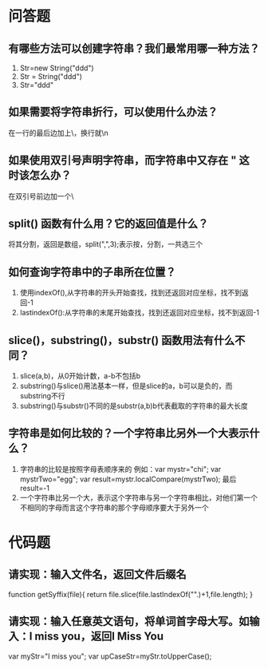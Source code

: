 # 问答题
## 有哪些方法可以创建字符串？我们最常用哪一种方法？
1. Str=new String("ddd")
2. Str = String("ddd")
3. Str="ddd"

## 如果需要将字符串折行，可以使用什么办法？
在一行的最后边加上\，换行就\n

## 如果使用双引号声明字符串，而字符串中又存在 " 这时该怎么办？
在双引号前边加一个\


## split() 函数有什么用？它的返回值是什么？
将其分割，返回是数组，split(",",3);表示按，分割，一共选三个


## 如何查询字符串中的子串所在位置？
1. 使用indexOf(),从字符串的开头开始查找，找到还返回对应坐标，找不到返回-1
2. lastindexOf():从字符串的末尾开始查找，找到还返回对应坐标，找不到返回-1


## slice()，substring()，substr() 函数用法有什么不同？
1. slice(a,b)，从0开始计数，a-b不包括b
2. substring()与slice()用法基本一样，但是slice的a，b可以是负的，而substring不行
3. substring()与substr()不同的是substr(a,b)b代表截取的字符串的最大长度


## 字符串是如何比较的？一个字符串比另外一个大表示什么？
1. 字符串的比较是按照字母表顺序来的
例如：var mystr="chi";
var mystrTwo="egg";
var result=mystr.localCompare(mystrTwo);
最后result=-1
2. 一个字符串比另一个大，表示这个字符串与另一个字符串相比，对他们第一个不相同的字母而言这个字符串的那个字母顺序要大于另外一个


# 代码题
## 请实现：输入文件名，返回文件后缀名
function getSyffix(file){
    return file.slice(file.lastIndexOf("".)+1,file.length);
}


## 请实现：输入任意英文语句，将单词首字母大写。如输入：I miss you，返回I Miss You
var myStr="I miss you";
var upCaseStr=myStr.toUpperCase();